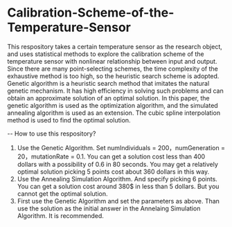 # Calibration-Scheme-of-the-Temperature-Sensor
This respository takes a certain temperature sensor as the research object, and uses statistical methods to explore the calibration scheme of the temperature sensor with nonlinear relationship between input and output. Since there are many point-selecting schemes, the time complexity of the exhaustive method is too high, so the heuristic search scheme is adopted. Genetic algorithm is a heuristic search method that imitates the natural genetic mechanism. It has high efficiency in solving such problems and can obtain an approximate solution of an optimal solution. In this paper, the genetic algorithm is used as the optimization algorithm, and the simulated annealing algorithm is used as an extension. The cubic spline interpolation method is used to find the optimal solution.

-- How to use this respository?
   1) Use the Genetic Algorithm. Set numIndividuals = 200，numGeneration = 20，mutationRate = 0.1. You can get a solution cost less than 400 dollars with a possibility of 0.6 in 80 seconds. You may get a relatively optimal solution picking 5 points cost about 360 dollars in this way.
   2) Use the Annealing Simulation Algorithm. And specify picking 6 points. You can get a solution cost around 380$ in less than 5 dollars. But you cannot get the optimal solution.
   3) First use the Genetic Algorithm and set the parameters as above. Than use the solution as the initial answer in the Annelaing Simulation Algorithm. It is recommended. 
